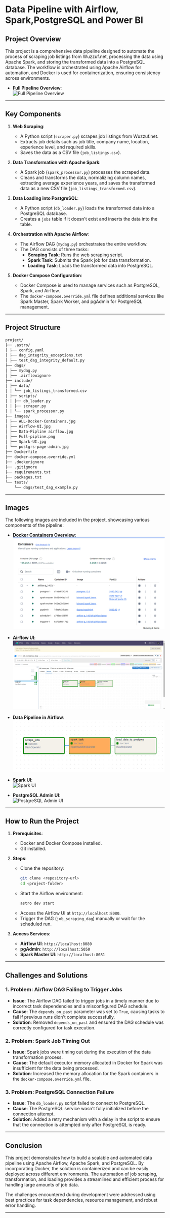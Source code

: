 # **Data Pipeline with Airflow, Spark,PostgreSQL and Power BI**

## **Project Overview**

This project is a comprehensive data pipeline designed to automate the process of scraping job listings from Wuzzuf.net, processing the data using Apache Spark, and storing the transformed data into a PostgreSQL database. The workflow is orchestrated using Apache Airflow for automation, and Docker is used for containerization, ensuring consistency across environments.

- **Full Pipeline Overview**:  
  ![Full Pipeline Overview](https//raw.githubusercontent.com/youssef-azam-tach/Data-pipeline-airflow-spark-postgres-/tree/main/images/Full-pipline.png)
---

## **Key Components**

1. **Web Scraping**:
   - A Python script (`scraper.py`) scrapes job listings from Wuzzuf.net.
   - Extracts job details such as job title, company name, location, experience level, and required skills.
   - Saves the data as a CSV file (`job_listings.csv`).

2. **Data Transformation with Apache Spark**:
   - A Spark job (`spark_processor.py`) processes the scraped data.
   - Cleans and transforms the data, normalizing column names, extracting average experience years, and saves the transformed data as a new CSV file (`job_listings_transformed.csv`).

3. **Data Loading into PostgreSQL**:
   - A Python script (`db_loader.py`) loads the transformed data into a PostgreSQL database.
   - Creates a `jobs` table if it doesn't exist and inserts the data into the table.

4. **Orchestration with Apache Airflow**:
   - The Airflow DAG (`mydag.py`) orchestrates the entire workflow.
   - The DAG consists of three tasks:
     - **Scraping Task**: Runs the web scraping script.
     - **Spark Task**: Submits the Spark job for data transformation.
     - **Loading Task**: Loads the transformed data into PostgreSQL.

5. **Docker Compose Configuration**:
   - Docker Compose is used to manage services such as PostgreSQL, Spark, and Airflow.
   - The `docker-compose.override.yml` file defines additional services like Spark Master, Spark Worker, and pgAdmin for PostgreSQL management.

---

## **Project Structure**

```
project/
├── .astro/
│ ├── config.yaml
│ ├── dag_integrity_exceptions.txt
│ ├── test_dag_integrity_default.py
├── dags/
│ ├── mydag.py
│ ├── .airflowignore
├── include/
│ ├── data/
│ │ └── job_listings_transformed.csv
│ ├── scripts/
│ │ ├── db_loader.py
│ │ ├── scraper.py
│ │ └── spark_processor.py
├── images/
│ ├── ALL-Docker-Containers.jpg
│ ├── Airflow-UI.jpg
│ ├── Data-Pipline airflow.jpg
│ ├── Full-pipline.png
│ ├── Spark-UI.jpg
│ └── postgrs-page-admin.jpg
├── Dockerfile
├── docker-compose.override.yml
├── .dockerignore
├── .gitignore
├── requirements.txt
├── packages.txt
└── tests/
    └── dags/test_dag_example.py
```

---

## **Images**

The following images are included in the project, showcasing various components of the pipeline:

- **Docker Containers Overview**:  
  ![Docker Containers Overview](https://raw.githubusercontent.com/youssef-azam-tach/Data-pipeline-airflow-spark-postgres-/main/images/ALL-Docker-Containers.jpg)

- **Airflow UI**:  
  ![Airflow UI](https://raw.githubusercontent.com/youssef-azam-tach/Data-pipeline-airflow-spark-postgres-/main/images/Airflow-UI.jpg)

- **Data Pipeline in Airflow**:  
  ![Data Pipeline in Airflow](https://raw.githubusercontent.com/youssef-azam-tach/Data-pipeline-airflow-spark-postgres-/main/images/Data-Pipline%20airflow.jpg)

- **Spark UI**:  
  ![Spark UI](https://raw.githubusercontent.com/youssef-azam-tach/Data-pipeline-airflow-spark-postgres-/tree/main/images/Spark-UI.jpg)

- **PostgreSQL Admin UI**:  
  ![PostgreSQL Admin UI](https://raw.githubusercontent.com/youssef-azam-tach/Data-pipeline-airflow-spark-postgres-/tree/main/images/postgrs-page-admin.jpg)

---

## **How to Run the Project**

1. **Prerequisites**:
   - Docker and Docker Compose installed.
   - Git installed.

2. **Steps**:
   - Clone the repository:
     ```bash
     git clone <repository-url>
     cd <project-folder>
     ```
   - Start the Airflow environment:
     ```bash
     astro dev start
     ```
   - Access the Airflow UI at `http://localhost:8080`.
   - Trigger the DAG (`job_scraping_dag`) manually or wait for the scheduled run.

3. **Access Services**:
   - **Airflow UI**: `http://localhost:8080`
   - **pgAdmin**: `http://localhost:5050`
   - **Spark Master UI**: `http://localhost:8081`

---

## **Challenges and Solutions**

### 1. **Problem: Airflow DAG Failing to Trigger Jobs**
   - **Issue**: The Airflow DAG failed to trigger jobs in a timely manner due to incorrect task dependencies and a misconfigured DAG schedule.
   - **Cause**: The `depends_on_past` parameter was set to `True`, causing tasks to fail if previous runs didn’t complete successfully.
   - **Solution**: Removed `depends_on_past` and ensured the DAG schedule was correctly configured for task execution.  

### 2. **Problem: Spark Job Timing Out**
   - **Issue**: Spark jobs were timing out during the execution of the data transformation process.
   - **Cause**: The default executor memory allocated in Docker for Spark was insufficient for the data being processed.
   - **Solution**: Increased the memory allocation for the Spark containers in the `docker-compose.override.yml` file.

### 3. **Problem: PostgreSQL Connection Failure**
   - **Issue**: The `db_loader.py` script failed to connect to PostgreSQL.
   - **Cause**: The PostgreSQL service wasn't fully initialized before the connection attempt.
   - **Solution**: Added a retry mechanism with a delay in the script to ensure that the connection is attempted only after PostgreSQL is ready.

---

## **Conclusion**

This project demonstrates how to build a scalable and automated data pipeline using Apache Airflow, Apache Spark, and PostgreSQL. By incorporating Docker, the solution is containerized and can be easily deployed across different environments. The automation of job scraping, transformation, and loading provides a streamlined and efficient process for handling large amounts of job data.

The challenges encountered during development were addressed using best practices for task dependencies, resource management, and robust error handling.

---
